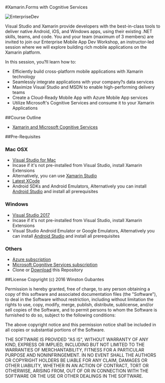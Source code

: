 #Xamarin.Forms with Cognitive Services

![EnterpriseDev](https://github.com/winstongubantes/Xamarin-Fiesta/blob/master/Assets/xamarin_fiesta.jpg)

Visual Studio and Xamarin provide developers with the best-in-class tools to deliver native Android, iOS, and Windows apps, using their existing .NET skills, teams, and code. 
You and your team (maximum of 3 members) are invited to join our Enterprise Mobile App Dev Workshop, an instructor-led session where we will explore building rich mobile applications on the Xamarin platform.

In this session, you?ll learn how to:
* Efficiently build cross-platform mobile applications with Xamarin technology
* Seamlessly integrate applications with your company?s data services
* Maximize Visual Studio and MSDN to enable high-performing delivery teams
* Create a Cloud-Ready Mobile App with Azure Mobile App services
* Utilize Microsoft's Cognitive Services and consume it to your Xamarin Applications

##Course Outline
* [Xamarin and Microsoft Cognitive Services](https://github.com/winstongubantes/Xamarin-Fiesta)


##Pre-Requisites
### Mac OSX
* [Visual Studio for Mac](https://www.visualstudio.com/vs/visual-studio-mac/)
* Incase if it's not pre-installed from Visual Studio, install Xamarin Extensions
* Alternatively, you can use [Xamarin Studio](https://www.xamarin.com/download) 
* [Latest XCode](https://itunes.apple.com/ph/app/xcode/id497799835?mt=12) 
* Android SDKs and Android Emulators, Alternatively you can install [Android Studio](https://developer.android.com/studio/index.html) and install all prerequisites 

### Windows
* [Visual Studio 2017](https://www.visualstudio.com/vs/visual-studio-2017-rc/#)
* Incase if it's not pre-installed from Visual Studio, install Xamarin Extensions
* Visual Studio Android Emulator or Google Emulators, Alternatively you can install [Android Studio](https://developer.android.com/studio/index.html) and install all prerequisites 

### Others
* [Azure subscription](https://azure.microsoft.com/en-us/free/)
* [Microsoft Cognitive Services subscription](https://www.microsoft.com/cognitive-services/en-us/sign-up)
* Clone or [Download](https://github.com/winstongubantes/Xamarin-Fiesta) this Repository

##License
Copyright (c) 2016 Winston Gubantes

Permission is hereby granted, free of charge, to any person obtaining a copy
of this software and associated documentation files (the "Software"), to deal
in the Software without restriction, including without limitation the rights
to use, copy, modify, merge, publish, distribute, sublicense, and/or sell
copies of the Software, and to permit persons to whom the Software is
furnished to do so, subject to the following conditions:

The above copyright notice and this permission notice shall be included in all
copies or substantial portions of the Software.

THE SOFTWARE IS PROVIDED "AS IS", WITHOUT WARRANTY OF ANY KIND, EXPRESS OR
IMPLIED, INCLUDING BUT NOT LIMITED TO THE WARRANTIES OF MERCHANTABILITY,
FITNESS FOR A PARTICULAR PURPOSE AND NONINFRINGEMENT. IN NO EVENT SHALL THE
AUTHORS OR COPYRIGHT HOLDERS BE LIABLE FOR ANY CLAIM, DAMAGES OR OTHER
LIABILITY, WHETHER IN AN ACTION OF CONTRACT, TORT OR OTHERWISE, ARISING FROM,
OUT OF OR IN CONNECTION WITH THE SOFTWARE OR THE USE OR OTHER DEALINGS IN THE
SOFTWARE.